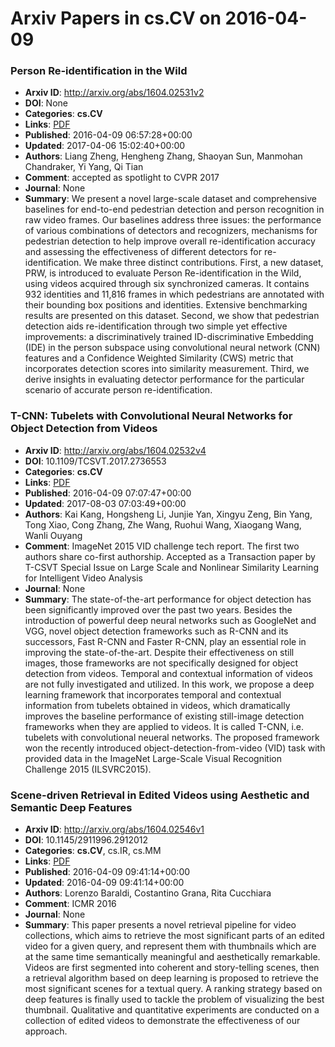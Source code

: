 # Arxiv Papers in cs.CV on 2016-04-09
### Person Re-identification in the Wild
- **Arxiv ID**: http://arxiv.org/abs/1604.02531v2
- **DOI**: None
- **Categories**: **cs.CV**
- **Links**: [PDF](http://arxiv.org/pdf/1604.02531v2)
- **Published**: 2016-04-09 06:57:28+00:00
- **Updated**: 2017-04-06 15:02:40+00:00
- **Authors**: Liang Zheng, Hengheng Zhang, Shaoyan Sun, Manmohan Chandraker, Yi Yang, Qi Tian
- **Comment**: accepted as spotlight to CVPR 2017
- **Journal**: None
- **Summary**: We present a novel large-scale dataset and comprehensive baselines for end-to-end pedestrian detection and person recognition in raw video frames. Our baselines address three issues: the performance of various combinations of detectors and recognizers, mechanisms for pedestrian detection to help improve overall re-identification accuracy and assessing the effectiveness of different detectors for re-identification. We make three distinct contributions. First, a new dataset, PRW, is introduced to evaluate Person Re-identification in the Wild, using videos acquired through six synchronized cameras. It contains 932 identities and 11,816 frames in which pedestrians are annotated with their bounding box positions and identities. Extensive benchmarking results are presented on this dataset. Second, we show that pedestrian detection aids re-identification through two simple yet effective improvements: a discriminatively trained ID-discriminative Embedding (IDE) in the person subspace using convolutional neural network (CNN) features and a Confidence Weighted Similarity (CWS) metric that incorporates detection scores into similarity measurement. Third, we derive insights in evaluating detector performance for the particular scenario of accurate person re-identification.



### T-CNN: Tubelets with Convolutional Neural Networks for Object Detection from Videos
- **Arxiv ID**: http://arxiv.org/abs/1604.02532v4
- **DOI**: 10.1109/TCSVT.2017.2736553
- **Categories**: **cs.CV**
- **Links**: [PDF](http://arxiv.org/pdf/1604.02532v4)
- **Published**: 2016-04-09 07:07:47+00:00
- **Updated**: 2017-08-03 07:03:49+00:00
- **Authors**: Kai Kang, Hongsheng Li, Junjie Yan, Xingyu Zeng, Bin Yang, Tong Xiao, Cong Zhang, Zhe Wang, Ruohui Wang, Xiaogang Wang, Wanli Ouyang
- **Comment**: ImageNet 2015 VID challenge tech report. The first two authors share
  co-first authorship. Accepted as a Transaction paper by T-CSVT Special Issue
  on Large Scale and Nonlinear Similarity Learning for Intelligent Video
  Analysis
- **Journal**: None
- **Summary**: The state-of-the-art performance for object detection has been significantly improved over the past two years. Besides the introduction of powerful deep neural networks such as GoogleNet and VGG, novel object detection frameworks such as R-CNN and its successors, Fast R-CNN and Faster R-CNN, play an essential role in improving the state-of-the-art. Despite their effectiveness on still images, those frameworks are not specifically designed for object detection from videos. Temporal and contextual information of videos are not fully investigated and utilized. In this work, we propose a deep learning framework that incorporates temporal and contextual information from tubelets obtained in videos, which dramatically improves the baseline performance of existing still-image detection frameworks when they are applied to videos. It is called T-CNN, i.e. tubelets with convolutional neueral networks. The proposed framework won the recently introduced object-detection-from-video (VID) task with provided data in the ImageNet Large-Scale Visual Recognition Challenge 2015 (ILSVRC2015).



### Scene-driven Retrieval in Edited Videos using Aesthetic and Semantic Deep Features
- **Arxiv ID**: http://arxiv.org/abs/1604.02546v1
- **DOI**: 10.1145/2911996.2912012
- **Categories**: **cs.CV**, cs.IR, cs.MM
- **Links**: [PDF](http://arxiv.org/pdf/1604.02546v1)
- **Published**: 2016-04-09 09:41:14+00:00
- **Updated**: 2016-04-09 09:41:14+00:00
- **Authors**: Lorenzo Baraldi, Costantino Grana, Rita Cucchiara
- **Comment**: ICMR 2016
- **Journal**: None
- **Summary**: This paper presents a novel retrieval pipeline for video collections, which aims to retrieve the most significant parts of an edited video for a given query, and represent them with thumbnails which are at the same time semantically meaningful and aesthetically remarkable. Videos are first segmented into coherent and story-telling scenes, then a retrieval algorithm based on deep learning is proposed to retrieve the most significant scenes for a textual query. A ranking strategy based on deep features is finally used to tackle the problem of visualizing the best thumbnail. Qualitative and quantitative experiments are conducted on a collection of edited videos to demonstrate the effectiveness of our approach.



